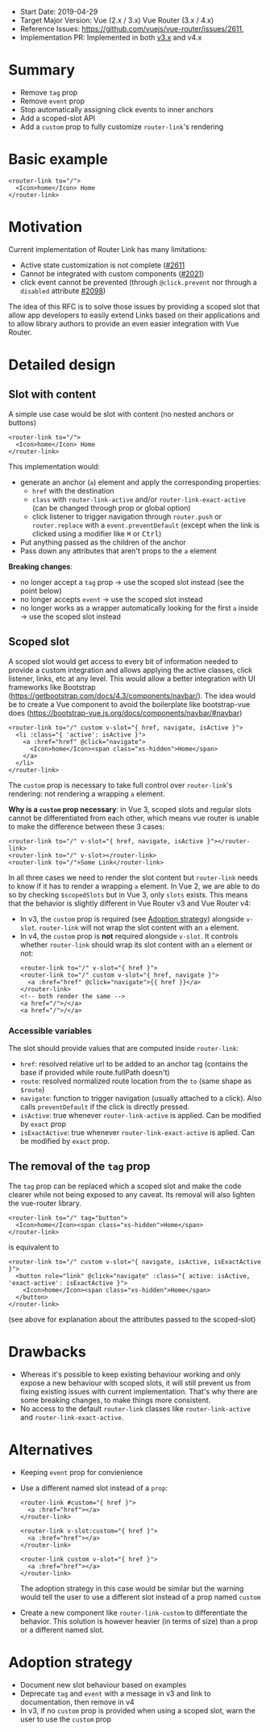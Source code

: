 - Start Date: 2019-04-29
- Target Major Version: Vue (2.x / 3.x) Vue Router (3.x / 4.x)
- Reference Issues: https://github.com/vuejs/vue-router/issues/2611,
- Implementation PR: Implemented in both [v3.x](https://github.com/vuejs/vue-router/commit/e289ddee99fcc3129e65485e32f394c1308bb98b) and v4.x

# Summary

- Remove `tag` prop
- Remove `event` prop
- Stop automatically assigning click events to inner anchors
- Add a scoped-slot API
- Add a `custom` prop to fully customize `router-link`'s rendering

# Basic example

```vue
<router-link to="/">
  <Icon>home</Icon> Home
</router-link>
```

# Motivation

Current implementation of Router Link has many limitations:

- Active state customization is not complete ([#2611](https://github.com/vuejs/vue-router/issues/2611)
- Cannot be integrated with custom components ([#2021](https://github.com/vuejs/vue-router/issues/2021))
- click event cannot be prevented (through `@click.prevent` nor through a `disabled` attribute [#2098](https://github.com/vuejs/vue-router/pull/2098))

The idea of this RFC is to solve those issues by providing a scoped slot that allow app developers to easily extend Links based on their applications and to allow library authors to provide an even easier integration with Vue Router.

# Detailed design

## Slot with content

A simple use case would be slot with content (no nested anchors or buttons)

```vue
<router-link to="/">
  <Icon>home</Icon> Home
</router-link>
```

This implementation would:

- generate an anchor (`a`) element and apply the corresponding properties:
  - `href` with the destination
  - `class` with `router-link-active` and/or `router-link-exact-active` (can be changed through prop or global option)
  - click listener to trigger navigation through `router.push` or `router.replace` with a `event.preventDefault` (except when the link is clicked using a modifier like <kbd>⌘</kbd> or <kbd>Ctrl</kbd>)
- Put anything passed as the children of the anchor
- Pass down any attributes that aren't props to the `a` element

**Breaking changes**:

- no longer accept a `tag` prop -> use the scoped slot instead (see the point below)
- no longer accepts `event` -> use the scoped slot instead
- no longer works as a wrapper automatically looking for the first `a` inside -> use the scoped slot instead

## Scoped slot

A scoped slot would get access to every bit of information needed to provide a custom integration and allows applying the active classes, click listener, links, etc at any level. This would allow a better integration with UI frameworks like Bootstrap (https://getbootstrap.com/docs/4.3/components/navbar/). The idea would be to create a Vue component to avoid the boilerplate like bootstrap-vue does (https://bootstrap-vue.js.org/docs/components/navbar/#navbar)

```vue
<router-link to="/" custom v-slot="{ href, navigate, isActive }">
  <li :class="{ 'active': isActive }">
    <a :href="href" @click="navigate">
      <Icon>home</Icon><span class="xs-hidden">Home</span>
    </a>
  </li>
</router-link>
```

The `custom` prop is necessary to take full control over `router-link`'s rendering: not rendering a wrapping `a` element.

**Why is a `custom` prop necessary**: in Vue 3, scoped slots and regular slots cannot be differentiated from each other, which means vue router is unable to make the difference between these 3 cases:

```vue
<router-link to="/" v-slot="{ href, navigate, isActive }"></router-link>
<router-link to="/" v-slot></router-link>
<router-link to="/">Some Link</router-link>
```

In all three cases we need to render the slot content but `router-link` needs to know if it has to render a wrapping `a` element. In Vue 2, we are able to do so by checking `$scopedSlots` but in Vue 3, only `slots` exists. This means that the behavior is slightly different in Vue Router v3 and Vue Router v4:

- In v3, the `custom` prop is required (see [Adoption strategy](#adoption-strategy)) alongside `v-slot`. `router-link` will not wrap the slot content with an `a` element.
- In v4, the `custom` prop is **not** required alongside `v-slot`. It controls whether `router-link` should wrap its slot content with an `a` element or not:
  ```vue
  <router-link to="/" v-slot="{ href }">
  <router-link to="/" custom v-slot="{ href, navigate }">
    <a :href="href" @click="navigate">{{ href }}</a>
  </router-link>
  <!-- both render the same -->
  <a href="/">/</a>
  <a href="/">/</a>
  ```

### Accessible variables

The slot should provide values that are computed inside `router-link`:

- `href`: resolved relative url to be added to an anchor tag (contains the base if provided while route.fullPath doesn't)
- `route`: resolved normalized route location from the `to` (same shape as `$route`)
- `navigate`: function to trigger navigation (usually attached to a click). Also calls `preventDefault` if the click is directly pressed.
- `isActive`: true whenever `router-link-active` is applied. Can be modified by `exact` prop
- `isExactActive`: true whenever `router-link-exact-active` is aplied. Can be modified by `exact` prop.

## The removal of the `tag` prop

The `tag` prop can be replaced which a scoped slot and make the code clearer while not being exposed to any caveat. Its removal will also lighten the vue-router library.

```vue
<router-link to="/" tag="button">
  <Icon>home</Icon><span class="xs-hidden">Home</span>
</router-link>
```

is equivalent to

```vue
<router-link to="/" custom v-slot="{ navigate, isActive, isExactActive }">
  <button role="link" @click="navigate" :class="{ active: isActive, 'exact-active': isExactActive }">
    <Icon>home</Icon><span class="xs-hidden">Home</span>
  </button>
</router-link>
```

(see above for explanation about the attributes passed to the scoped-slot)

# Drawbacks

- Whereas it's possible to keep existing behaviour working and only expose a new behaviour with scoped slots, it will still prevent us from fixing existing issues with current implementation. That's why there are some breaking changes, to make things more consistent.
- No access to the default `router-link` classes like `router-link-active` and `router-link-exact-active`.

# Alternatives

- Keeping `event` prop for convienience
- Use a different named slot instead of a `prop`:

  ```vue
  <router-link #custom="{ href }">
    <a :href="href"></a>
  </router-link>

  <router-link v-slot:custom="{ href }">
    <a :href="href"></a>
  </router-link>

  <router-link custom v-slot="{ href }">
    <a :href="href"></a>
  </router-link>
  ```

  The adoption strategy in this case would be similar but the warning would tell the user to use a different slot instead of a prop named `custom`

- Create a new component like `router-link-custom` to differentiate the behavior. This solution is however heavier (in terms of size) than a prop or a different named slot.

# Adoption strategy

- Document new slot behaviour based on examples
- Deprecate `tag` and `event` with a message in v3 and link to documentation, then remove in v4
- In v3, if no `custom` prop is provided when using a scoped slot, warn the user to use the `custom` prop
